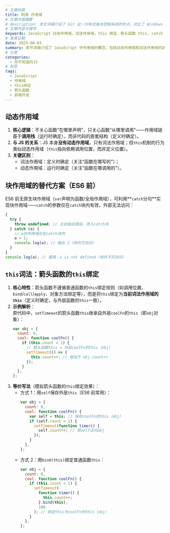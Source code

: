```yaml
---
# 文章标题
title: 附录 作用域
# 文章内容摘要
# description: 本文详细介绍了 Git 这一分布式版本控制系统的优点，对比了 Windows 与 macOS/Linux 系统下的常用命令，讲解了 vim 操作模式及常用命令，还阐述了 Git 的基本配置、特定项目配置和命令缩写设置等内容。
# 文章内容关键字
keywords: JavaScript 动态作用域，词法作用域，this 绑定，箭头函数 this, catch 块作用域
# 发表日期
date: 2025-06-03
summary: 本节详细介绍了 JavaScript 中作用域的概念，包括动态作用域和词法作用域的区别，以及块作用域的替代方案。此外，还介绍了箭头函数的`this`绑定特性，以及如何用`catch`分句实现块作用域。
# 分类
categories:
  - 你不知道的JS
# 标签
tags:
  - JavaScript
  - 作用域
  - this绑定
  - 箭头函数
  - 前端开发
---
```


## 动态作用域

1. **核心逻辑**：不关心函数“在哪里声明”，只关心函数“从哪里调用”——作用域链基于**调用栈**（运行时确定），而非代码的嵌套结构（定义时确定）。
2. **与 JS 的关系**：JS 本身**没有动态作用域**，只有词法作用域；但`this`机制的行为类似动态作用域（`this`指向依赖调用位置，而非定义位置）。
3. **关键区别**：
   - 词法作用域：定义时确定（关注“函数在哪写的”）；
   - 动态作用域：运行时确定（关注“函数在哪调用的”）。

## 块作用域的替代方案（ES6 前）

ES6 前无原生块作用域（`var`声明为函数/全局作用域），可利用**`catch`分句**实现块作用域——`catch`的参数仅在`catch`块内有效，外部无法访问：

```js
{
  try {
    throw undefined; // 主动抛出错误，进入catch块
  } catch (a) {
    // a的作用域仅在catch块内
    a = 2;
    console.log(a); // 输出 2（块内可访问）
  }
}
console.log(a); // 报错：a is not defined（块外不可访问）
```

## `this`词法：箭头函数的`this`绑定

1. **核心特性**：箭头函数不遵循普通函数的`this`绑定规则（如调用位置、`bind`/`call`/`apply`、对象方法绑定等），而是将`this`绑定为**当前词法作用域的`this`**（定义时确定，与外层函数的`this`一致）。
2. **示例解析**：  
   原代码中，`setTimeout`的箭头函数`this`继承自外层`coolFn`的`this`（即`obj`对象）：
   ```js
   var obj = {
     count: 0,
     cool: function coolFn() {
       if (this.count < 1) {
         // 箭头函数this = 外层coolFn的this（obj）
         setTimeout(() => {
           this.count++; // 相当于 obj.count++
         });
       }
     },
   };
   ```
3. **等价写法**（模拟箭头函数的`this`绑定效果）：
   - 方式 1：用`self`保存外层`this`（ES6 前常用）：
     ```js
     var obj = {
       count: 0,
       cool: function coolFn() {
         var self = this; // 保存coolFn的this（obj）
         if (self.count < 1) {
           setTimeout(function timer() {
             self.count++; // 用self访问obj
           });
         }
       },
     };
     ```
   - 方式 2：用`bind(this)`绑定普通函数`this`：
     ```js
     var obj = {
       count: 0,
       cool: function coolFn() {
         if (this.count < 1) {
           setTimeout(
             function timer() {
               this.count++;
             }.bind(this),
             100
           ); // 绑定this为coolFn的this（obj）
         }
       },
     };
     ```
